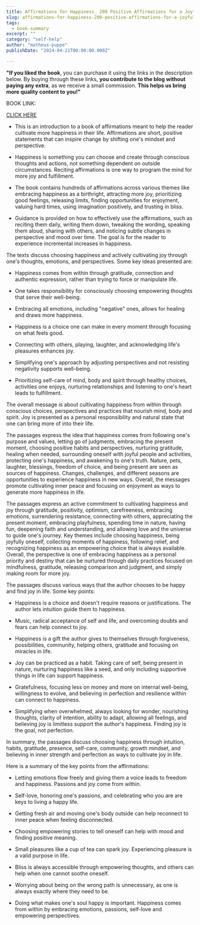 ```yaml
---
title: Affirmations for Happiness_ 200 Positive Affirmations for a Joyful Mindset Every Day - Kelsey Aida Roualdes
slug: affirmations-for-happiness-200-positive-affirmations-for-a-joyful-mindset-every-day-kelsey-aida-roualdes
tags: 
  - book-summary
excerpt: ""
category: "self-help"
author: "matheus-puppe"
publishDate: "2024-04-21T00:00:00.000Z"

---
```


**"If you liked the book**, you can purchase it using the links in the description below. By buying through these links, **you contribute to the blog without paying any extra**, as we receive a small commission. **This helps us bring more quality content to you!"**


BOOK LINK:

[CLICK HERE](https://www.amazon.com/gp/search?ie=UTF8&tag=matheuspupp0a-20&linkCode=ur2&linkId=4410b525877ab397377c2b5e60711c1a&camp=1789&creative=9325&index=books&keywords=affirmations-for-happiness-200-positive-affirmations-for-a-joyful-mindset-every-day-kelsey-aida-roualdes)



 

- This is an introduction to a book of affirmations meant to help the reader cultivate more happiness in their life. Affirmations are short, positive statements that can inspire change by shifting one's mindset and perspective. 

- Happiness is something you can choose and create through conscious thoughts and actions, not something dependent on outside circumstances. Reciting affirmations is one way to program the mind for more joy and fulfillment. 

- The book contains hundreds of affirmations across various themes like embracing happiness as a birthright, attracting more joy, prioritizing good feelings, releasing limits, finding opportunities for enjoyment, valuing hard times, using imagination positively, and trusting in bliss.

- Guidance is provided on how to effectively use the affirmations, such as reciting them daily, writing them down, tweaking the wording, speaking them aloud, sharing with others, and noticing subtle changes in perspective and mood over time. The goal is for the reader to experience incremental increases in happiness.

 

The texts discuss choosing happiness and actively cultivating joy through one's thoughts, emotions, and perspectives. Some key ideas presented are:

- Happiness comes from within through gratitude, connection and authentic expression, rather than trying to force or manipulate life. 

- One takes responsibility for consciously choosing empowering thoughts that serve their well-being.

- Embracing all emotions, including "negative" ones, allows for healing and draws more happiness. 

- Happiness is a choice one can make in every moment through focusing on what feels good. 

- Connecting with others, playing, laughter, and acknowledging life's pleasures enhances joy. 

- Simplifying one's approach by adjusting perspectives and not resisting negativity supports well-being. 

- Prioritizing self-care of mind, body and spirit through healthy choices, activities one enjoys, nurturing relationships and listening to one's heart leads to fulfillment.

The overall message is about cultivating happiness from within through conscious choices, perspectives and practices that nourish mind, body and spirit. Joy is presented as a personal responsibility and natural state that one can bring more of into their life.

 

The passages express the idea that happiness comes from following one's purpose and values, letting go of judgments, embracing the present moment, choosing positive habits and perspectives, nurturing gratitude, healing when needed, surrounding oneself with joyful people and activities, protecting one's happiness, and awakening to one's truth. Nature, pets, laughter, blessings, freedom of choice, and being present are seen as sources of happiness. Changes, challenges, and different seasons are opportunities to experience happiness in new ways. Overall, the messages promote cultivating inner peace and focusing on enjoyment as ways to generate more happiness in life.

 

The passages express an active commitment to cultivating happiness and joy through gratitude, positivity, optimism, carefreeness, embracing emotions, surrendering resistance, connecting with others, appreciating the present moment, embracing playfulness, spending time in nature, having fun, deepening faith and understanding, and allowing love and the universe to guide one's journey. Key themes include choosing happiness, being joyfully oneself, collecting moments of happiness, following relief, and recognizing happiness as an empowering choice that is always available. Overall, the perspective is one of embracing happiness as a personal priority and destiny that can be nurtured through daily practices focused on mindfulness, gratitude, releasing comparison and judgment, and simply making room for more joy.

 

The passages discuss various ways that the author chooses to be happy and find joy in life. Some key points:

- Happiness is a choice and doesn't require reasons or justifications. The author lets intuition guide them to happiness.

- Music, radical acceptance of self and life, and overcoming doubts and fears can help connect to joy. 

- Happiness is a gift the author gives to themselves through forgiveness, possibilities, community, helping others, gratitude and focusing on miracles in life. 

- Joy can be practiced as a habit. Taking care of self, being present in nature, nurturing happiness like a seed, and only including supportive things in life can support happiness. 

- Gratefulness, focusing less on money and more on internal well-being, willingness to evolve, and believing in perfection and resilience within can connect to happiness. 

- Simplifying when overwhelmed, always looking for wonder, nourishing thoughts, clarity of intention, ability to adapt, allowing all feelings, and believing joy is limitless support the author's happiness. Finding joy is the goal, not perfection.

In summary, the passages discuss choosing happiness through intuition, habits, gratitude, presence, self-care, community, growth mindset, and believing in inner strength and perfection as ways to cultivate joy in life.

 Here is a summary of the key points from the affirmations:

- Letting emotions flow freely and giving them a voice leads to freedom and happiness. Passions and joy come from within. 

- Self-love, honoring one's passions, and celebrating who you are are keys to living a happy life. 

- Getting fresh air and moving one's body outside can help reconnect to inner peace when feeling disconnected. 

- Choosing empowering stories to tell oneself can help with mood and finding positive meaning. 

- Small pleasures like a cup of tea can spark joy. Experiencing pleasure is a valid purpose in life. 

- Bliss is always accessible through empowering thoughts, and others can help when one cannot soothe oneself. 

- Worrying about being on the wrong path is unnecessary, as one is always exactly where they need to be. 

- Doing what makes one's soul happy is important. Happiness comes from within by embracing emotions, passions, self-love and empowering perspectives.